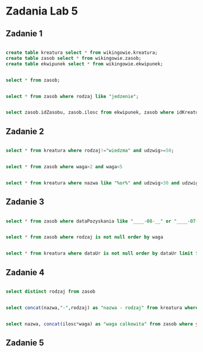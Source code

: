 # Zadania Lab 5
## Zadanie 1
```sql

create table kreatura select * from wikingowie.kreatura;
create table zasob select * from wikingowie.zasob;
create table ekwipunek select * from wikingowie.ekwipunek;

```
```sql

select * from zasob;

```
```sql

select * from zasob where rodzaj like "jedzenie";

```
```sql

select zasob.idZasobu, zasob.ilosc from ekwipunek, zasob where idKreatury like "1" or "3" or "5"

```

## Zadanie 2
```sql

select * from kreatura where rodzaj!="wiedzma" and udzwig>=50;

```
```sql

select * from zasob where waga>2 and waga<5

```
```sql

select * from kreatura where nazwa like "%or%" and udzwig>30 and udzwig<70;

```

## Zadanie 3
```sql

select * from zasob where dataPozyskania like "____-08-__" or "____-07-__"

```
```sql

select * from zasob where rodzaj is not null order by waga

```
```sql

select * from kreatura where dataUr is not null order by dataUr limit 5;

```

## Zadanie 4
```sql

select distinct rodzaj from zasob

```
```sql

select concat(nazwa,"-",rodzaj) as "nazwa - rodzaj" from kreatura where rodzaj like "wi%"

```
```sql

select nazwa, concat(ilosc*waga) as "waga calkowita" from zasob where year(dataPozyskania)>=2000 and year(dataPozyskania)<=2007

```

## Zadanie 5
```sql



```
